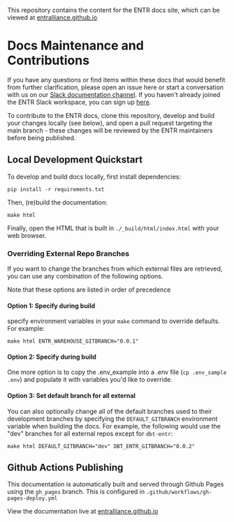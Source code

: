 This repository contains the content for the ENTR docs site, which can be viewed at [entralliance.github.io](https://entralliance.github.io)

# Docs Maintenance and Contributions

If you have any questions or find items within these docs that would benefit from further clarification, please open an issue here or start a conversation with us on our [Slack documentation channel](https://app.slack.com/client/TQYRQ0YR4/C05BHMZ3CLW). If you haven't already joined the ENTR Slack workspace, you can sign up [here](https://join.slack.com/t/entralliance/shared_invite/zt-1x6945h00-iDxalk2w9cHO~n2Dw4btyg).

To contribute to the ENTR docs, clone this repository, develop and build your changes locally (see below), and open a pull request targeting the main branch - these changes will be reviewed by the ENTR maintainers before being published.

## Local Development Quickstart

To develop and build docs locally, first install dependencies:

```
pip install -r requirements.txt
```

Then, (re)build the documentation:

```
make html
```

Finally, open the HTML that is built in `./_build/html/index.html` with your web browser.

### Overriding External Repo Branches

If you want to change the branches from which external files are retrieved, you can use any combination of the following options.

Note that these options are listed in order of precedence

#### Option 1: Specify during build

 specify environment variables in your `make` command to override defaults. For example:
```
make html ENTR_WAREHOUSE_GITBRANCH="0.0.1"
```

#### Option 2: Specify during build

One more option is to copy the .env_example into a .env file (`cp .env_sample .env`) and populate it with variables you'd like to override.

#### Option 3: Set default branch for all external

You can also optionally change all of the default branches used to their development branches by specifying the `DEFAULT_GITBRANCH` environment variable when building the docs. For example, the following would use the "dev" branches for all external repos except for `dbt-entr`:

```
make html DEFAULT_GITBRANCH="dev" DBT_ENTR_GITBRANCH="0.0.2"
```

## Github Actions Publishing

This documentation is automatically built and served through Github Pages using the `gh_pages` branch. This is configured in `.github/workflows/gh-pages-deploy.yml`

View the documentation live at [entralliance.github.io](https://entralliance.github.io)
